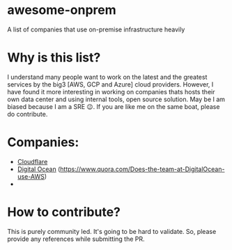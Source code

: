 # awesome-onprem
A list of companies that use on-premise infrastructure heavily

# Why is this list?
I understand many people want to work on the latest and the greatest services by the big3 [AWS, GCP and Azure] cloud providers. However, I have found it more interesting in working on companies thats hosts their own data center and using internal tools, open source solution. May be I am biased because I am a SRE 😉. If you are like me on the same boat, please do contribute.

# Companies:
- [Cloudflare](https://cloudflare.com/) 
- [Digital Ocean](https://www.digitalocean.com/) (https://www.quora.com/Does-the-team-at-DigitalOcean-use-AWS)
- 

# How to contribute?
This is purely community led. It's going to be hard to validate. So, please provide any references while submitting the PR.
